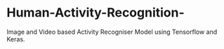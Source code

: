 # Human-Activity-Recognition-
Image and Video based Activity Recogniser Model using Tensorflow and Keras.
